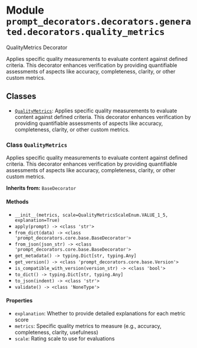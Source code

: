 # Module `prompt_decorators.decorators.generated.decorators.quality_metrics`

QualityMetrics Decorator

Applies specific quality measurements to evaluate content against defined criteria. This decorator enhances verification by providing quantifiable assessments of aspects like accuracy, completeness, clarity, or other custom metrics.

## Classes

- [`QualityMetrics`](#class-qualitymetrics): Applies specific quality measurements to evaluate content against defined criteria. This decorator enhances verification by providing quantifiable assessments of aspects like accuracy, completeness, clarity, or other custom metrics.

### Class `QualityMetrics`

Applies specific quality measurements to evaluate content against defined criteria. This decorator enhances verification by providing quantifiable assessments of aspects like accuracy, completeness, clarity, or other custom metrics.

**Inherits from:** `BaseDecorator`

#### Methods

- `__init__(metrics, scale=QualityMetricsScaleEnum.VALUE_1_5, explanation=True)`
- `apply(prompt) -> <class 'str'>`
- `from_dict(data) -> <class 'prompt_decorators.core.base.BaseDecorator'>`
- `from_json(json_str) -> <class 'prompt_decorators.core.base.BaseDecorator'>`
- `get_metadata() -> typing.Dict[str, typing.Any]`
- `get_version() -> <class 'prompt_decorators.core.base.Version'>`
- `is_compatible_with_version(version_str) -> <class 'bool'>`
- `to_dict() -> typing.Dict[str, typing.Any]`
- `to_json(indent) -> <class 'str'>`
- `validate() -> <class 'NoneType'>`
#### Properties

- `explanation`: Whether to provide detailed explanations for each metric score
- `metrics`: Specific quality metrics to measure (e.g., accuracy, completeness, clarity, usefulness)
- `scale`: Rating scale to use for evaluations

